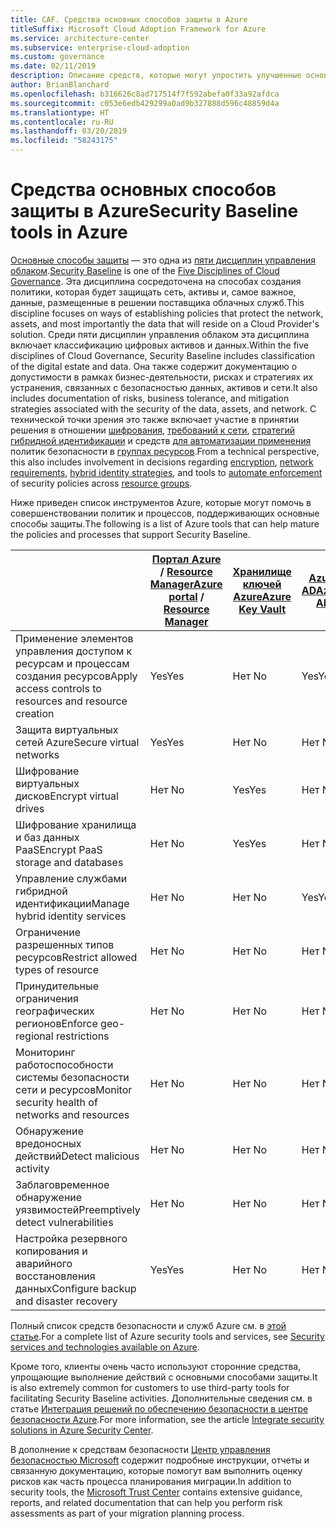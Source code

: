 ```yaml
---
title: CAF. Средства основных способов защиты в Azure
titleSuffix: Microsoft Cloud Adoption Framework for Azure
ms.service: architecture-center
ms.subservice: enterprise-cloud-adoption
ms.custom: governance
ms.date: 02/11/2019
description: Описание средств, которые могут упростить улучшенные основные способы защиты в Azure
author: BrianBlanchard
ms.openlocfilehash: b316626c8ad717514f7f592abefa0f33a92afdca
ms.sourcegitcommit: c053e6edb429299a0ad9b327888d596c48859d4a
ms.translationtype: HT
ms.contentlocale: ru-RU
ms.lasthandoff: 03/20/2019
ms.locfileid: "58243175"
---
```

# <a name="security-baseline-tools-in-azure"></a><span data-ttu-id="cc354-103">Средства основных способов защиты в Azure</span><span class="sxs-lookup"><span data-stu-id="cc354-103">Security Baseline tools in Azure</span></span>

<span data-ttu-id="cc354-104">[Основные способы защиты](overview.md) — это одна из [пяти дисциплин управления облаком](../governance-disciplines.md).</span><span class="sxs-lookup"><span data-stu-id="cc354-104">[Security Baseline](overview.md) is one of the [Five Disciplines of Cloud Governance](../governance-disciplines.md).</span></span> <span data-ttu-id="cc354-105">Эта дисциплина сосредоточена на способах создания политики, которая будет защищать сеть, активы и, самое важное, данные, размещенные в решении поставщика облачных служб.</span><span class="sxs-lookup"><span data-stu-id="cc354-105">This discipline focuses on ways of establishing policies that protect the network, assets, and most importantly the data that will reside on a Cloud Provider's solution.</span></span> <span data-ttu-id="cc354-106">Среди пяти дисциплин управления облаком эта дисциплина включает классификацию цифровых активов и данных.</span><span class="sxs-lookup"><span data-stu-id="cc354-106">Within the five disciplines of Cloud Governance, Security Baseline includes classification of the digital estate and data.</span></span> <span data-ttu-id="cc354-107">Она также содержит документацию о допустимости в рамках бизнес-деятельности, рисках и стратегиях их устранения, связанных с безопасностью данных, активов и сети.</span><span class="sxs-lookup"><span data-stu-id="cc354-107">It also includes documentation of risks, business tolerance, and mitigation strategies associated with the security of the data, assets, and network.</span></span> <span data-ttu-id="cc354-108">С технической точки зрения это также включает участие в принятии решения в отношении [шифрования](../../decision-guides/encryption/overview.md), [требований к сети](../../decision-guides/software-defined-network/overview.md), [стратегий гибридной идентификации](../../decision-guides/identity/overview.md) и средств [для автоматизации применения](../../decision-guides/policy-enforcement/overview.md) политик безопасности в [группах ресурсов](../../decision-guides/resource-consistency/overview.md).</span><span class="sxs-lookup"><span data-stu-id="cc354-108">From a technical perspective, this also includes involvement in decisions regarding [encryption](../../decision-guides/encryption/overview.md), [network requirements](../../decision-guides/software-defined-network/overview.md), [hybrid identity strategies](../../decision-guides/identity/overview.md), and tools to [automate enforcement](../../decision-guides/policy-enforcement/overview.md) of security policies across [resource groups](../../decision-guides/resource-consistency/overview.md).</span></span>

<span data-ttu-id="cc354-109">Ниже приведен список инструментов Azure, которые могут помочь в совершенствовании политик и процессов, поддерживающих основные способы защиты.</span><span class="sxs-lookup"><span data-stu-id="cc354-109">The following is a list of Azure tools that can help mature the policies and processes that support Security Baseline.</span></span>

|                                                            | <span data-ttu-id="cc354-110">[Портал Azure](https://azure.microsoft.com/features/azure-portal/) / [Resource Manager](/azure/azure-resource-manager/resource-group-overview)</span><span class="sxs-lookup"><span data-stu-id="cc354-110">[Azure portal](https://azure.microsoft.com/features/azure-portal/) / [Resource Manager](/azure/azure-resource-manager/resource-group-overview)</span></span>  | [<span data-ttu-id="cc354-111">Хранилище ключей Azure</span><span class="sxs-lookup"><span data-stu-id="cc354-111">Azure Key Vault</span></span>](/azure/key-vault)  | [<span data-ttu-id="cc354-112">Azure AD</span><span class="sxs-lookup"><span data-stu-id="cc354-112">Azure AD</span></span>](/azure/active-directory/fundamentals/active-directory-whatis) | [<span data-ttu-id="cc354-113">Политика Azure</span><span class="sxs-lookup"><span data-stu-id="cc354-113">Azure Policy</span></span>](/azure/governance/policy/overview) | [<span data-ttu-id="cc354-114">Центр безопасности Azure</span><span class="sxs-lookup"><span data-stu-id="cc354-114">Azure Security Center</span></span>](/azure/security-center/security-center-intro) | [<span data-ttu-id="cc354-115">Azure Monitor</span><span class="sxs-lookup"><span data-stu-id="cc354-115">Azure Monitor</span></span>](/azure/azure-monitor/overview) |
|------------------------------------------------------------|---------------------------------|-----------------|----------|--------------|-----------------------|---------------|
| <span data-ttu-id="cc354-116">Применение элементов управления доступом к ресурсам и процессам создания ресурсов</span><span class="sxs-lookup"><span data-stu-id="cc354-116">Apply access controls to resources and resource creation</span></span>   | <span data-ttu-id="cc354-117">Yes</span><span class="sxs-lookup"><span data-stu-id="cc354-117">Yes</span></span>                             | <span data-ttu-id="cc354-118">Нет </span><span class="sxs-lookup"><span data-stu-id="cc354-118">No</span></span>              | <span data-ttu-id="cc354-119">Yes</span><span class="sxs-lookup"><span data-stu-id="cc354-119">Yes</span></span>      | <span data-ttu-id="cc354-120">Нет </span><span class="sxs-lookup"><span data-stu-id="cc354-120">No</span></span>           | <span data-ttu-id="cc354-121">Нет </span><span class="sxs-lookup"><span data-stu-id="cc354-121">No</span></span>                    | <span data-ttu-id="cc354-122">Нет </span><span class="sxs-lookup"><span data-stu-id="cc354-122">No</span></span>            |
| <span data-ttu-id="cc354-123">Защита виртуальных сетей Azure</span><span class="sxs-lookup"><span data-stu-id="cc354-123">Secure virtual networks</span></span>                                    | <span data-ttu-id="cc354-124">Yes</span><span class="sxs-lookup"><span data-stu-id="cc354-124">Yes</span></span>                             | <span data-ttu-id="cc354-125">Нет </span><span class="sxs-lookup"><span data-stu-id="cc354-125">No</span></span>              | <span data-ttu-id="cc354-126">Нет </span><span class="sxs-lookup"><span data-stu-id="cc354-126">No</span></span>       | <span data-ttu-id="cc354-127">Yes</span><span class="sxs-lookup"><span data-stu-id="cc354-127">Yes</span></span>          | <span data-ttu-id="cc354-128">Нет </span><span class="sxs-lookup"><span data-stu-id="cc354-128">No</span></span>                    | <span data-ttu-id="cc354-129">Нет </span><span class="sxs-lookup"><span data-stu-id="cc354-129">No</span></span>            |
| <span data-ttu-id="cc354-130">Шифрование виртуальных дисков</span><span class="sxs-lookup"><span data-stu-id="cc354-130">Encrypt virtual drives</span></span>                                     | <span data-ttu-id="cc354-131">Нет </span><span class="sxs-lookup"><span data-stu-id="cc354-131">No</span></span>                              | <span data-ttu-id="cc354-132">Yes</span><span class="sxs-lookup"><span data-stu-id="cc354-132">Yes</span></span>             | <span data-ttu-id="cc354-133">Нет </span><span class="sxs-lookup"><span data-stu-id="cc354-133">No</span></span>       | <span data-ttu-id="cc354-134">Нет </span><span class="sxs-lookup"><span data-stu-id="cc354-134">No</span></span>           | <span data-ttu-id="cc354-135">Нет </span><span class="sxs-lookup"><span data-stu-id="cc354-135">No</span></span>                    | <span data-ttu-id="cc354-136">Нет </span><span class="sxs-lookup"><span data-stu-id="cc354-136">No</span></span>            |
| <span data-ttu-id="cc354-137">Шифрование хранилища и баз данных PaaS</span><span class="sxs-lookup"><span data-stu-id="cc354-137">Encrypt PaaS storage and databases</span></span>                         | <span data-ttu-id="cc354-138">Нет </span><span class="sxs-lookup"><span data-stu-id="cc354-138">No</span></span>                              | <span data-ttu-id="cc354-139">Yes</span><span class="sxs-lookup"><span data-stu-id="cc354-139">Yes</span></span>             | <span data-ttu-id="cc354-140">Нет </span><span class="sxs-lookup"><span data-stu-id="cc354-140">No</span></span>       | <span data-ttu-id="cc354-141">Нет </span><span class="sxs-lookup"><span data-stu-id="cc354-141">No</span></span>           | <span data-ttu-id="cc354-142">Нет </span><span class="sxs-lookup"><span data-stu-id="cc354-142">No</span></span>                    | <span data-ttu-id="cc354-143">Нет </span><span class="sxs-lookup"><span data-stu-id="cc354-143">No</span></span>            |
| <span data-ttu-id="cc354-144">Управление службами гибридной идентификации</span><span class="sxs-lookup"><span data-stu-id="cc354-144">Manage hybrid identity services</span></span>                            | <span data-ttu-id="cc354-145">Нет </span><span class="sxs-lookup"><span data-stu-id="cc354-145">No</span></span>                              | <span data-ttu-id="cc354-146">Нет </span><span class="sxs-lookup"><span data-stu-id="cc354-146">No</span></span>              | <span data-ttu-id="cc354-147">Yes</span><span class="sxs-lookup"><span data-stu-id="cc354-147">Yes</span></span>      | <span data-ttu-id="cc354-148">Нет </span><span class="sxs-lookup"><span data-stu-id="cc354-148">No</span></span>           | <span data-ttu-id="cc354-149">Нет </span><span class="sxs-lookup"><span data-stu-id="cc354-149">No</span></span>                    | <span data-ttu-id="cc354-150">Нет </span><span class="sxs-lookup"><span data-stu-id="cc354-150">No</span></span>            |
| <span data-ttu-id="cc354-151">Ограничение разрешенных типов ресурсов</span><span class="sxs-lookup"><span data-stu-id="cc354-151">Restrict allowed types of resource</span></span>                         | <span data-ttu-id="cc354-152">Нет </span><span class="sxs-lookup"><span data-stu-id="cc354-152">No</span></span>                              | <span data-ttu-id="cc354-153">Нет </span><span class="sxs-lookup"><span data-stu-id="cc354-153">No</span></span>              | <span data-ttu-id="cc354-154">Нет </span><span class="sxs-lookup"><span data-stu-id="cc354-154">No</span></span>       | <span data-ttu-id="cc354-155">Yes</span><span class="sxs-lookup"><span data-stu-id="cc354-155">Yes</span></span>          | <span data-ttu-id="cc354-156">Нет </span><span class="sxs-lookup"><span data-stu-id="cc354-156">No</span></span>                    | <span data-ttu-id="cc354-157">Нет </span><span class="sxs-lookup"><span data-stu-id="cc354-157">No</span></span>            |
| <span data-ttu-id="cc354-158">Принудительные ограничения географических регионов</span><span class="sxs-lookup"><span data-stu-id="cc354-158">Enforce geo-regional restrictions</span></span>                          | <span data-ttu-id="cc354-159">Нет </span><span class="sxs-lookup"><span data-stu-id="cc354-159">No</span></span>                              | <span data-ttu-id="cc354-160">Нет </span><span class="sxs-lookup"><span data-stu-id="cc354-160">No</span></span>              | <span data-ttu-id="cc354-161">Нет </span><span class="sxs-lookup"><span data-stu-id="cc354-161">No</span></span>       | <span data-ttu-id="cc354-162">Yes</span><span class="sxs-lookup"><span data-stu-id="cc354-162">Yes</span></span>          | <span data-ttu-id="cc354-163">Нет </span><span class="sxs-lookup"><span data-stu-id="cc354-163">No</span></span>                    | <span data-ttu-id="cc354-164">Нет </span><span class="sxs-lookup"><span data-stu-id="cc354-164">No</span></span>            |
| <span data-ttu-id="cc354-165">Мониторинг работоспособности системы безопасности сети и ресурсов</span><span class="sxs-lookup"><span data-stu-id="cc354-165">Monitor security health of networks and resources</span></span>          | <span data-ttu-id="cc354-166">Нет </span><span class="sxs-lookup"><span data-stu-id="cc354-166">No</span></span>                              | <span data-ttu-id="cc354-167">Нет </span><span class="sxs-lookup"><span data-stu-id="cc354-167">No</span></span>              | <span data-ttu-id="cc354-168">Нет </span><span class="sxs-lookup"><span data-stu-id="cc354-168">No</span></span>       | <span data-ttu-id="cc354-169">Нет </span><span class="sxs-lookup"><span data-stu-id="cc354-169">No</span></span>           | <span data-ttu-id="cc354-170">Yes</span><span class="sxs-lookup"><span data-stu-id="cc354-170">Yes</span></span>                   | <span data-ttu-id="cc354-171">Yes</span><span class="sxs-lookup"><span data-stu-id="cc354-171">Yes</span></span>           |
| <span data-ttu-id="cc354-172">Обнаружение вредоносных действий</span><span class="sxs-lookup"><span data-stu-id="cc354-172">Detect malicious activity</span></span>                                  | <span data-ttu-id="cc354-173">Нет </span><span class="sxs-lookup"><span data-stu-id="cc354-173">No</span></span>                              | <span data-ttu-id="cc354-174">Нет </span><span class="sxs-lookup"><span data-stu-id="cc354-174">No</span></span>              | <span data-ttu-id="cc354-175">Нет </span><span class="sxs-lookup"><span data-stu-id="cc354-175">No</span></span>       | <span data-ttu-id="cc354-176">Нет </span><span class="sxs-lookup"><span data-stu-id="cc354-176">No</span></span>           | <span data-ttu-id="cc354-177">Yes</span><span class="sxs-lookup"><span data-stu-id="cc354-177">Yes</span></span>                   | <span data-ttu-id="cc354-178">Yes</span><span class="sxs-lookup"><span data-stu-id="cc354-178">Yes</span></span>           |
| <span data-ttu-id="cc354-179">Заблаговременное обнаружение уязвимостей</span><span class="sxs-lookup"><span data-stu-id="cc354-179">Preemptively detect vulnerabilities</span></span>                        | <span data-ttu-id="cc354-180">Нет </span><span class="sxs-lookup"><span data-stu-id="cc354-180">No</span></span>                              | <span data-ttu-id="cc354-181">Нет </span><span class="sxs-lookup"><span data-stu-id="cc354-181">No</span></span>              | <span data-ttu-id="cc354-182">Нет </span><span class="sxs-lookup"><span data-stu-id="cc354-182">No</span></span>       | <span data-ttu-id="cc354-183">Нет </span><span class="sxs-lookup"><span data-stu-id="cc354-183">No</span></span>           | <span data-ttu-id="cc354-184">Yes</span><span class="sxs-lookup"><span data-stu-id="cc354-184">Yes</span></span>                   | <span data-ttu-id="cc354-185">Нет </span><span class="sxs-lookup"><span data-stu-id="cc354-185">No</span></span>            |
| <span data-ttu-id="cc354-186">Настройка резервного копирования и аварийного восстановления данных</span><span class="sxs-lookup"><span data-stu-id="cc354-186">Configure backup and disaster recovery</span></span>                     | <span data-ttu-id="cc354-187">Yes</span><span class="sxs-lookup"><span data-stu-id="cc354-187">Yes</span></span>                             | <span data-ttu-id="cc354-188">Нет </span><span class="sxs-lookup"><span data-stu-id="cc354-188">No</span></span>              | <span data-ttu-id="cc354-189">Нет </span><span class="sxs-lookup"><span data-stu-id="cc354-189">No</span></span>       | <span data-ttu-id="cc354-190">Нет </span><span class="sxs-lookup"><span data-stu-id="cc354-190">No</span></span>           | <span data-ttu-id="cc354-191">Нет </span><span class="sxs-lookup"><span data-stu-id="cc354-191">No</span></span>                    | <span data-ttu-id="cc354-192">Нет </span><span class="sxs-lookup"><span data-stu-id="cc354-192">No</span></span>            |

<span data-ttu-id="cc354-193">Полный список средств безопасности и служб Azure см. в [этой статье](/azure/security/azure-security-services-technologies).</span><span class="sxs-lookup"><span data-stu-id="cc354-193">For a complete list of Azure security tools and services, see [Security services and technologies available on Azure](/azure/security/azure-security-services-technologies).</span></span>

<span data-ttu-id="cc354-194">Кроме того, клиенты очень часто используют сторонние средства, упрощающие выполнение действий с основными способами защиты.</span><span class="sxs-lookup"><span data-stu-id="cc354-194">It is also extremely common for customers to use third-party tools for facilitating Security Baseline activities.</span></span> <span data-ttu-id="cc354-195">Дополнительные сведения см. в статье [Интеграция решений по обеспечению безопасности в центре безопасности Azure](/azure/security-center/security-center-partner-integration).</span><span class="sxs-lookup"><span data-stu-id="cc354-195">For more information, see the article [Integrate security solutions in Azure Security Center](/azure/security-center/security-center-partner-integration).</span></span>

<span data-ttu-id="cc354-196">В дополнение к средствам безопасности [Центр управления безопасностью Microsoft](https://www.microsoft.com/trustcenter/guidance/risk-assessment) содержит подробные инструкции, отчеты и связанную документацию, которые помогут вам выполнить оценку рисков как часть процесса планирования миграции.</span><span class="sxs-lookup"><span data-stu-id="cc354-196">In addition to security tools, the [Microsoft Trust Center](https://www.microsoft.com/trustcenter/guidance/risk-assessment) contains extensive guidance, reports, and related documentation that can help you perform risk assessments as part of your migration planning process.</span></span>
